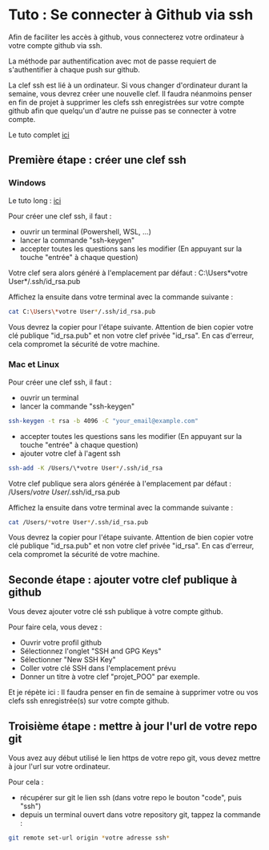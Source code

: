 # Tuto : Se connecter à Github via ssh

Afin de faciliter les accès à github, vous connecterez votre ordinateur à votre compte github via ssh.

La méthode par authentification avec mot de passe requiert de s'authentifier à chaque push sur github.

La clef ssh est lié à un ordinateur. Si vous changer d'ordinateur durant la semaine, vous devrez créer une nouvelle clef.
Il faudra néanmoins penser en fin de projet à  supprimer les clefs ssh enregistrées sur votre compte github afin que quelqu'un d'autre ne puisse pas se connecter à votre compte.

Le tuto complet [ici](https://www.atlassian.com/git/tutorials/git-ssh)

## Première étape : créer une clef ssh

### Windows

Le tuto long : [ici](https://www.howtogeek.com/762863/how-to-generate-ssh-keys-in-windows-10-and-windows-11/)

Pour créer une clef ssh, il faut :

- ouvrir un terminal (Powershell, WSL, ...)
- lancer la commande "ssh-keygen"
- accepter toutes les questions sans les modifier (En appuyant sur la touche "entrée" à chaque question)

Votre clef sera alors généré à l'emplacement par défaut : C:\Users\*votre User*/.ssh/id_rsa.pub

Affichez la ensuite dans votre terminal avec la commande suivante :

```bash
cat C:\Users\*votre User*/.ssh/id_rsa.pub
```

Vous devrez la copier pour l'étape suivante.
Attention de bien copier votre clé publique "id_rsa.pub" et non votre clef privée "id_rsa". En cas d'erreur, cela compromet la sécurité de votre machine.

### Mac et Linux

Pour créer une clef ssh, il faut :

- ouvrir un terminal
- lancer la commande "ssh-keygen"

```bash
ssh-keygen -t rsa -b 4096 -C "your_email@example.com"
```

- accepter toutes les questions sans les modifier (En appuyant sur la touche "entrée" à chaque question)
- ajouter votre clef à l'agent ssh

```bash
ssh-add -K /Users/\*votre User*/.ssh/id_rsa
```

Votre clef publique sera alors générée à l'emplacement par défaut : /Users/*votre User*/.ssh/id_rsa.pub

Affichez la ensuite dans votre terminal avec la commande suivante :

```bash
cat /Users/*votre User*/.ssh/id_rsa.pub
```

Vous devrez la copier pour l'étape suivante.
Attention de bien copier votre clé publique "id_rsa.pub" et non votre clef privée "id_rsa". En cas d'erreur, cela compromet la sécurité de votre machine.

## Seconde étape : ajouter votre clef publique à github

Vous devez ajouter votre clé ssh publique à votre compte github.

Pour faire cela, vous devez :

- Ouvrir votre profil github
- Sélectionnez l'onglet "SSH and GPG Keys"
- Sélectionner "New SSH Key"
- Coller votre clé SSH dans l'emplacement prévu
- Donner un titre à votre clef "projet_POO" par exemple.

Et je répète ici : Il faudra penser en fin de semaine à supprimer votre ou vos clefs ssh enregistrée(s) sur votre compte github.

## Troisième étape : mettre à jour l'url de votre repo git

Vous avez auy début utilisé le lien https de votre repo git, vous devez mettre à jour l'url sur votre ordinateur.

Pour cela :

- récupérer sur git le lien ssh (dans votre repo le bouton "code", puis "ssh")
- depuis un terminal ouvert dans votre repository git, tappez la commande : 

```bash
git remote set-url origin *votre adresse ssh*
```
